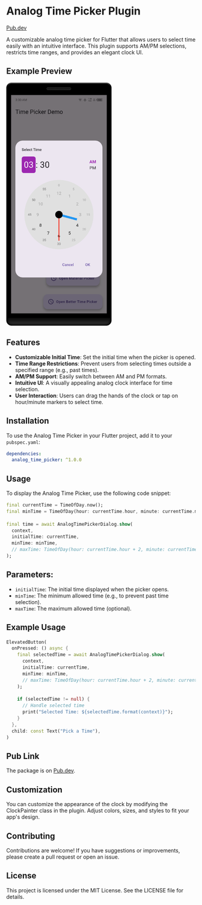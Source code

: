 # Analog Time Picker Plugin
[Pub.dev](https://pub.dev/packages/better_analog_time_picker)

A customizable analog time picker for Flutter that allows users to select time easily with an intuitive interface. This plugin supports AM/PM selections, restricts time ranges, and provides an elegant clock UI.

## Example Preview
<img src="https://raw.githubusercontent.com/SuTechs/analog_time_picker/refs/heads/main/demo.png" alt="Analog Time Picker Preview" width="280">

## Features

- **Customizable Initial Time**: Set the initial time when the picker is opened.
- **Time Range Restrictions**: Prevent users from selecting times outside a specified range (e.g., past times).
- **AM/PM Support**: Easily switch between AM and PM formats.
- **Intuitive UI**: A visually appealing analog clock interface for time selection.
- **User Interaction**: Users can drag the hands of the clock or tap on hour/minute markers to select time.

## Installation

To use the Analog Time Picker in your Flutter project, add it to your `pubspec.yaml`:

```yaml
dependencies:
  analog_time_picker: ^1.0.0
```

## Usage
To display the Analog Time Picker, use the following code snippet:
```dart
final currentTime = TimeOfDay.now();
final minTime = TimeOfDay(hour: currentTime.hour, minute: currentTime.minute + 10); // Example minimum time

final time = await AnalogTimePickerDialog.show(
  context,
  initialTime: currentTime,
  minTime: minTime,
  // maxTime: TimeOfDay(hour: currentTime.hour + 2, minute: currentTime.minute + 10), // Optional max time
);
```

## Parameters:
- `initialTime`: The initial time displayed when the picker opens.
- `minTime`: The minimum allowed time (e.g., to prevent past time selection).
- `maxTime`: The maximum allowed time (optional).

## Example Usage
```dart
ElevatedButton(
  onPressed: () async {
    final selectedTime = await AnalogTimePickerDialog.show(
      context,
      initialTime: currentTime,
      minTime: minTime,
      // maxTime: TimeOfDay(hour: currentTime.hour + 2, minute: currentTime.minute + 10),
    );

    if (selectedTime != null) {
      // Handle selected time
      print("Selected Time: ${selectedTime.format(context)}");
    }
  },
  child: const Text("Pick a Time"),
)
```
## Pub Link
The package is on [Pub.dev](https://pub.dev/packages/better_analog_time_picker).

## Customization
You can customize the appearance of the clock by modifying the ClockPainter class in the plugin. Adjust colors, sizes, and styles to fit your app's design.

## Contributing
Contributions are welcome! If you have suggestions or improvements, please create a pull request or open an issue.

## License
This project is licensed under the MIT License. See the LICENSE file for details.
